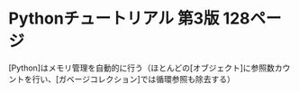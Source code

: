 # Pythonチュートリアル 第3版 128ページ
 [Python]はメモリ管理を自動的に行う（ほとんどの[オブジェクト]に参照数カウントを行い、[ガベージコレクション]では循環参照も除去する）
